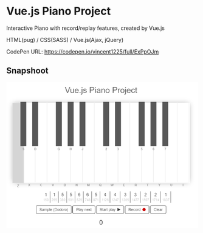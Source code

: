 # Vue.js Piano Project

Interactive Piano with record/replay features, created by Vue.js

HTML(pug) / CSS(SASS) / Vue.js(Ajax, jQuery)

CodePen URL: https://codepen.io/vincent1225/full/ExPpOJm

## Snapshoot
![Hahow](https://github.com/Saint1225/Vue.js-Piano/blob/master/Vue.js-Piano.png)
